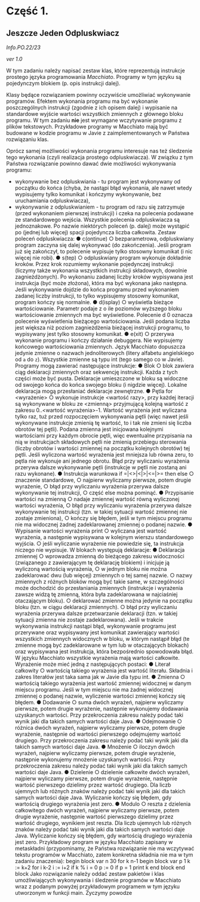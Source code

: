 # Część 1.

## Jeszcze Jeden Odpluskwiacz

*Info.PO.22/23*

*ver 1.0*

W tym zadaniu należy napisać zestaw klas, które reprezentują instrukcje prostego języka programowania *Macchiato*. Programy w tym języku są pojedynczym blokiem (p. opis instrukcji dalej).

Klasy będące rozwiązaniem powinny oczywiście umożliwiać wykonywanie programów. Efektem wykonania programu ma być wykonanie poszczególnych instrukcji (zgodnie z ich opisem dalej) i wypisanie na standardowe wyjście wartości wszystkich zmiennych z głównego bloku programu. W tym zadaniu **nie** jest wymagane wczytywanie programu z plików tekstowych. Przykładowe programy w Macchiato mają być budowane w kodzie programu w Javie z zaimplementowanych w Państwa rozwiązaniu klas.

Oprócz samej możliwości wykonania programu interesuje nas też śledzenie tego wykonania (czyli realizacja prostego odpluskwiacza). W związku z tym Państwa rozwiązanie powinno dawać dwie możliwości wykonywania programu:
- wykonywanie bez odpluskwiania - tu program jest wykonywany od początku do końca (chyba, że nastąpi błąd wykonania, ale nawet wtedy wypisujemy tylko komunikat i kończymy wykonywanie, bez uruchamiania odpluskwiacza),
- wykonywanie z odpluskwianiem - tu program od razu się zatrzymuje (przed wykonaniem pierwszej
instrukcji) i czeka na polecenia podawane ze standardowego wejścia.
Wszystkie polecenia odpluskwiacza są jednoznakowe. Po nazwie niektórych poleceń (p. dalej) może
wystąpić po (jednej lub więcej) spacji pojedyncza liczba całkowita.
Zestaw poleceń odpluskwiacza:
● c(ontinue)
○ bezparametrowa, odpluskwiany program zaczyna się dalej wykonywać (do zakończenia).
Jeśli program już się zakończył, to polecenie wypisuje tylko stosowny komunikat (i nic więcej
nie robi).
● s(tep) <liczba>
○ odpluskwiany program wykonuje dokładnie <liczba> kroków. Przez krok rozumiemy
wykonanie pojedynczej instrukcji (liczymy także wykonania wszystkich instrukcji
składowych, dowolnie zagnieżdżonych). Po wykonaniu zadanej liczby kroków wypisywana
jest instrukcja (być może złożona), która ma być wykonana jako następna. Jeśli
wykonywanie dojdzie do końca programu przed wykonaniem zadanej liczby instrukcji, to
tylko wypisujemy stosowny komunikat, program kończy się normalnie.
● d(isplay) <liczba>
○ wyświetla bieżące wartościowanie. Parametr podaje z o ile poziomów wyższego bloku
wartościowanie zmiennych ma być wyświetlone. Polecenie d 0 oznacza polecenie
wyświetlenia bieżącego wartościowania. Jeśli podana liczba jest większa niż poziom
zagnieżdżenia bieżącej instrukcji programu, to wypisywany jest tylko stosowny komunikat.
● e(xit)
○ przerywa wykonanie programu i kończy działanie debuggera. Nie wypisujemy końcowego
wartościowania zmiennych.
Język Macchiato dopuszcza jedynie zmienne o nazwach jednoliterowych (litery alfabetu angielskiego od `a`
do `z`). Wszystkie zmienne są typu int (tego samego co w Javie).
Programy mogą zawierać następujące instrukcje:
● Blok
○ blok zawiera ciąg deklaracji zmiennych oraz sekwencję instrukcji. Każda z tych części może
być pusta. Deklaracje umieszczone w bloku są widoczne od swojego końca do końca
swojego bloku (i nigdzie więcej). Lokalne deklaracja mogą przesłaniać deklaracje
zewnętrzne.
● Pętla for <zmienna> <wyrażenie> <instrukcje>
○ wykonuje instrukcje <wartość razy>, przy każdej iteracji <instrukcje> są wykonywane w
bloku ze <zmienną> przyjmującą kolejną wartość z zakresu 0..<wartość wyrażenia>-1.
Wartość wyrażenia jest wyliczana tylko raz, tuż przed rozpoczęciem wykonywania pętli (więc
nawet jeśli wykonywane instrukcje zmienią tę wartość, to i tak nie zmieni się liczba obrotów
tej pętli). Podana zmienna jest inicjowana kolejnymi wartościami przy każdym obrocie pętli,
więc ewentualne przypisania na nią w instrukcjach składowych pętli nie zmienią przebiegu
sterowania (liczby obrotów i wartości zmiennej na początku kolejnych obrotów) tej pętli. Jeśli
wyliczona wartość wyrażenia jest mniejsza lub równa zeru, to pętla nie wykonuje ani
jednego obrotu. Błąd przy wyliczaniu wyrażenia przerywa dalsze wykonywanie pętli
(instrukcje w pętli nie zostaną ani razu wykonane).
● Instrukcja warunkowa if <wyr1> =|<>|<|>|<=|>= <wyr2> then <instrukcje> else <instrukcje>
○ znaczenie standardowe,
○ najpierw wyliczamy pierwsze, potem drugie wyrażenie,
○ błąd przy wyliczaniu wyrażenia przerywa dalsze wykonywanie tej instrukcji,
○ część else <instrukcje> można pominąć.
● Przypisanie wartości na zmienną <nazwa> <wyr>
○ nadaje zmiennej wartość równą wyliczonej wartości wyrażenia,
○ błąd przy wyliczaniu wyrażenia przerywa dalsze wykonywanie tej instrukcji (tzn. w takiej
sytuacji wartość zmiennej nie zostaje zmieniona),
○ kończy się błędem, jeśli w tym miejscu programu nie ma widocznej żadnej zadeklarowanej
zmiennej o podanej nazwie.
● Wypisanie wartości wyrażenia print <wyr>
○ wyliczana jest wartość wyrażenia, a następnie wypisywana w kolejnym wierszu
standardowego wyjścia.
○ jeśli wyliczanie wyrażenie nie powiedzie się, ta instrukcja niczego nie wypisuje.
W blokach występują deklaracje:
● Deklaracja zmiennej <nazwa> <wyr>
○ wprowadza zmienną do bieżącego zakresu widoczności (związanego z zawierającym tę
deklarację blokiem) i inicjuje ją wyliczoną wartością wyrażenia,
○ w jednym bloku nie można zadeklarować dwu (lub więcej) zmiennych o tej samej nazwie.
○ nazwy zmiennych z różnych bloków mogą być takie same, w szczególności może dochodzić
do przesłaniania zmiennych (instrukcje i wyrażenia zawsze widzą tę zmienną, która była
zadeklarowana w najciaśniej otaczającym bloku).
○ deklarować zmienne można jedynie na początku bloku (tzn. w ciągu deklaracji zmiennych).
○ błąd przy wyliczaniu wyrażenia przerywa dalsze przetwarzanie deklaracji (tzn. w takiej
sytuacji zmienna nie zostaje zadeklarowana).
Jeśli w trakcie wykonywania instrukcji nastąpi błąd, wykonywanie programu jest przerywane oraz
wypisywany jest komunikat zawierający wartości wszystkich zmiennych widocznych w bloku, w którym
nastąpił błąd (te zmienne mogą być zadeklarowane w tym lub w otaczających blokach) oraz wypisywana
jest instrukcja, która bezpośrednio spowodowała błąd.
W języku Macchiato wszystkie wyrażenia mają wartości całkowite. Wyrażenie może mieć jedną z
następujących postaci:
● Literał całkowity
○ wartością takiego wyrażenia jest wartość literału. Składnia i zakres literałów jest taka sama
jak w Javie dla typu int.
● Zmienna
○ wartością takiego wyrażenia jest wartość zmiennej widocznej w danym miejscu programu.
Jeśli w tym miejscu nie ma żadnej widocznej zmiennej o podanej nazwie, wyliczenie
wartości zmiennej kończy się błędem.
● Dodawanie <wyr1> <wyr2>
○ suma dwóch wyrażeń, najpierw wyliczamy pierwsze, potem drugie wyrażenie, następnie
wykonujemy dodawania uzyskanych wartości. Przy przekroczenia zakresu należy podać taki
wynik jaki dla takich samych wartości daje Java.
● Odejmowanie <wyr1> <wyr2>
○ różnica dwóch wyrażeń, najpierw wyliczamy pierwsze, potem drugie wyrażenie, następnie
od wartości pierwszego odejmujemy wartość drugiego. Przy przekroczenia zakresu należy
podać taki wynik jaki dla takich samych wartości daje Java.
● Mnożenie <wyr1> <wyr2>
○ iloczyn dwóch wyrażeń, najpierw wyliczamy pierwsze, potem drugie wyrażenie, następnie
wykonujemy mnożenie uzyskanych wartości. Przy przekroczenia zakresu należy podać taki
wynik jaki dla takich samych wartości daje Java.
● Dzielenie <wyr1> <wyr2>
○ dzielenie całkowite dwóch wyrażeń, najpierw wyliczamy pierwsze, potem drugie wyrażenie,
następnie wartość pierwszego dzielimy przez wartość drugiego. Dla liczb ujemnych lub
różnych znaków należy podać taki wynik jaki dla takich samych wartości daje Java.
Wyliczanie kończy się błędem, gdy wartością drugiego wyrażenia jest zero.
● Modulo <wyr1> <wyr2>
○ reszta z dzielenia całkowitego dwóch wyrażeń, najpierw wyliczamy pierwsze, potem drugie
wyrażenie, następnie wartość pierwszego dzielimy przez wartość drugiego, wynikiem jest
reszta. Dla liczb ujemnych lub różnych znaków należy podać taki wynik jaki dla takich
samych wartości daje Java. Wyliczanie kończy się błędem, gdy wartością drugiego
wyrażenia jest zero.
Przykładowy program w języku Macchiato zapisany w metaskładni (przypominamy, że Państwa
rozwiązanie nie ma wczytywać tekstu programów w Macchiato, zatem konkretna składnia nie ma w tym
zadaniu znaczenia):
begin block
var n 30
for k n-1
begin block
var p 1
k := k+2
for i k-2
i := i+2
if k % i = 0
p := 0
if p = 1
print k
end block
end block
Jako rozwiązanie należy oddać zestaw pakietów i klas umożliwiających wykonywania i śledzenie
programów w Macchiato wraz z podanym powyżej przykładowym programem w tym języku utworzonym w
funkcji main.
Życzymy powodze
